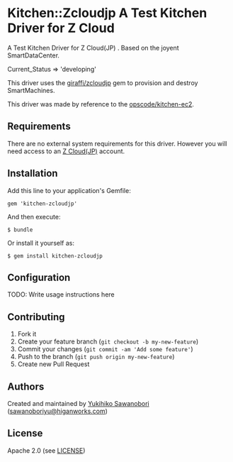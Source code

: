 # Kitchen::Zcloudjp A Test Kitchen Driver for Z Cloud

A Test Kitchen Driver for Z Cloud(JP) . Based on the joyent SmartDataCenter.

Current_Status => 'developing'

This driver uses the [giraffi/zcloudjp](https://github.com/giraffi/zcloudjp) gem to provision and destroy SmartMachines.

This driver was made by reference to the [opscode/kitchen-ec2](https://github.com/opscode/kitchen-ec2/).


## Requirements

There are no external system requirements for this driver. However you will need access to an [Z Cloud(JP)](http://z-cloud.jp/) account.

## Installation

Add this line to your application's Gemfile:

    gem 'kitchen-zcloudjp'

And then execute:

    $ bundle

Or install it yourself as:

    $ gem install kitchen-zcloudjp

## Configuration

TODO: Write usage instructions here

## Contributing

1. Fork it
2. Create your feature branch (`git checkout -b my-new-feature`)
3. Commit your changes (`git commit -am 'Add some feature'`)
4. Push to the branch (`git push origin my-new-feature`)
5. Create new Pull Request


## <a name="authors"></a> Authors

Created and maintained by [Yukihiko Sawanobori][author] (<sawanoboriyu@higanworks.com>)

## <a name="license"></a> License

Apache 2.0 (see [LICENSE][license])


[author]:           https://github.com/sawanoboly
[license]:          https://github.com/higanworks/kitchen-zcloudjp/blob/master/LICENSE
